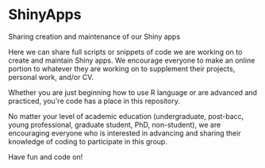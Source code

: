 # ShinyApps
Sharing creation and maintenance of our Shiny apps

Here we can share full scripts or snippets of code we are working on to create and maintain Shiny apps. 
We encourage everyone to make an online portion to whatever they are working on to supplement their projects, personal work, and/or CV. 

Whether you are just beginning how to use R language or are advanced and practiced, you're code has a place in this repository. 

No matter your level of academic education (undergraduate, post-bacc, young professional, graduate student, PhD, non-student), we
are encouraging everyone who is interested in advancing and sharing their knowledge of coding to participate in this group. 

Have fun and code on!
